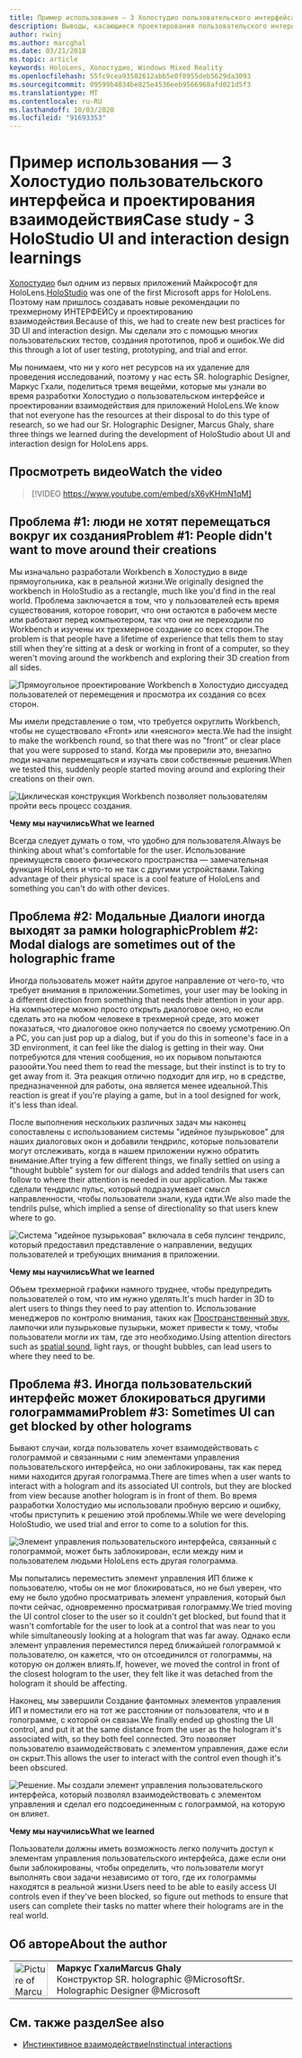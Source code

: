 ```yaml
---
title: Пример использования — 3 Холостудио пользовательского интерфейса и проектирования взаимодействия
description: Выводы, касающиеся проектирования пользовательского интерфейса и взаимодействия в HoloStudio
author: rwinj
ms.author: marcghal
ms.date: 03/21/2018
ms.topic: article
keywords: HoloLens, Холостудио, Windows Mixed Reality
ms.openlocfilehash: 55fc9cea93582612abb5e0f8955deb5629da3093
ms.sourcegitcommit: 09599b4034be825e4536eeb9566968afd021d5f3
ms.translationtype: MT
ms.contentlocale: ru-RU
ms.lasthandoff: 10/03/2020
ms.locfileid: "91693353"
---
```

# <a name="case-study---3-holostudio-ui-and-interaction-design-learnings"></a><span data-ttu-id="9b7a3-104">Пример использования — 3 Холостудио пользовательского интерфейса и проектирования взаимодействия</span><span class="sxs-lookup"><span data-stu-id="9b7a3-104">Case study - 3 HoloStudio UI and interaction design learnings</span></span>

<span data-ttu-id="9b7a3-105">[Холостудио](https://www.youtube.com/watch?v=BRIJG0x_We8) был одним из первых приложений Майкрософт для HoloLens.</span><span class="sxs-lookup"><span data-stu-id="9b7a3-105">[HoloStudio](https://www.youtube.com/watch?v=BRIJG0x_We8) was one of the first Microsoft apps for HoloLens.</span></span> <span data-ttu-id="9b7a3-106">Поэтому нам пришлось создавать новые рекомендации по трехмерному ИНТЕРФЕЙСу и проектированию взаимодействия.</span><span class="sxs-lookup"><span data-stu-id="9b7a3-106">Because of this, we had to create new best practices for 3D UI and interaction design.</span></span> <span data-ttu-id="9b7a3-107">Мы сделали это с помощью многих пользовательских тестов, создания прототипов, проб и ошибок.</span><span class="sxs-lookup"><span data-stu-id="9b7a3-107">We did this through a lot of user testing, prototyping, and trial and error.</span></span>

<span data-ttu-id="9b7a3-108">Мы понимаем, что ни у кого нет ресурсов на их удаление для проведения исследований, поэтому у нас есть SR. holographic Designer, Маркус Гхали, поделиться тремя вещейми, которые мы узнали во время разработки Холостудио о пользовательском интерфейсе и проектировании взаимодействия для приложений HoloLens.</span><span class="sxs-lookup"><span data-stu-id="9b7a3-108">We know that not everyone has the resources at their disposal to do this type of research, so we had our Sr. Holographic Designer, Marcus Ghaly, share three things we learned during the development of HoloStudio about UI and interaction design for HoloLens apps.</span></span>

## <a name="watch-the-video"></a><span data-ttu-id="9b7a3-109">Просмотреть видео</span><span class="sxs-lookup"><span data-stu-id="9b7a3-109">Watch the video</span></span>

>[!VIDEO https://www.youtube.com/embed/sX6yKHmN1qM]

## <a name="problem-1-people-didnt-want-to-move-around-their-creations"></a><span data-ttu-id="9b7a3-110">Проблема #1: люди не хотят перемещаться вокруг их создания</span><span class="sxs-lookup"><span data-stu-id="9b7a3-110">Problem #1: People didn't want to move around their creations</span></span>

<span data-ttu-id="9b7a3-111">Мы изначально разработали Workbench в Холостудио в виде прямоугольника, как в реальной жизни.</span><span class="sxs-lookup"><span data-stu-id="9b7a3-111">We originally designed the workbench in HoloStudio as a rectangle, much like you'd find in the real world.</span></span> <span data-ttu-id="9b7a3-112">Проблема заключается в том, что у пользователей есть время существования, которое говорит, что они остаются в рабочем месте или работают перед компьютером, так что они не переходили по Workbench и изучены их трехмерное создание со всех сторон.</span><span class="sxs-lookup"><span data-stu-id="9b7a3-112">The problem is that people have a lifetime of experience that tells them to stay still when they're sitting at a desk or working in front of a computer, so they weren't moving around the workbench and exploring their 3D creation from all sides.</span></span>

![Прямоугольное проектирование Workbench в Холостудио диссуадед пользователей от перемещения и просмотра их создания со всех сторон.](images/rectangular-workbench-500px.jpg)

<span data-ttu-id="9b7a3-114">Мы имели представление о том, что требуется округлить Workbench, чтобы не существовало «Front» или «неясного» места.</span><span class="sxs-lookup"><span data-stu-id="9b7a3-114">We had the insight to make the workbench round, so that there was no "front" or clear place that you were supposed to stand.</span></span> <span data-ttu-id="9b7a3-115">Когда мы проверили это, внезапно люди начали перемещаться и изучать свои собственные решения.</span><span class="sxs-lookup"><span data-stu-id="9b7a3-115">When we tested this, suddenly people started moving around and exploring their creations on their own.</span></span>

![Циклическая конструкция Workbench позволяет пользователям пройти весь процесс создания.](images/circular-workbench-500px.jpg)

<span data-ttu-id="9b7a3-117">**Чему мы научились**</span><span class="sxs-lookup"><span data-stu-id="9b7a3-117">**What we learned**</span></span>

<span data-ttu-id="9b7a3-118">Всегда следует думать о том, что удобно для пользователя.</span><span class="sxs-lookup"><span data-stu-id="9b7a3-118">Always be thinking about what's comfortable for the user.</span></span> <span data-ttu-id="9b7a3-119">Использование преимуществ своего физического пространства — замечательная функция HoloLens и что-то не так с другими устройствами.</span><span class="sxs-lookup"><span data-stu-id="9b7a3-119">Taking advantage of their physical space is a cool feature of HoloLens and something you can't do with other devices.</span></span>

## <a name="problem-2-modal-dialogs-are-sometimes-out-of-the-holographic-frame"></a><span data-ttu-id="9b7a3-120">Проблема #2: Модальные Диалоги иногда выходят за рамки holographic</span><span class="sxs-lookup"><span data-stu-id="9b7a3-120">Problem #2: Modal dialogs are sometimes out of the holographic frame</span></span>

<span data-ttu-id="9b7a3-121">Иногда пользователь может найти другое направление от чего-то, что требует внимания в приложении.</span><span class="sxs-lookup"><span data-stu-id="9b7a3-121">Sometimes, your user may be looking in a different direction from something that needs their attention in your app.</span></span> <span data-ttu-id="9b7a3-122">На компьютере можно просто открыть диалоговое окно, но если сделать это на любом человеке в трехмерной среде, это может показаться, что диалоговое окно получается по своему усмотрению.</span><span class="sxs-lookup"><span data-stu-id="9b7a3-122">On a PC, you can just pop up a dialog, but if you do this in someone's face in a 3D environment, it can feel like the dialog is getting in their way.</span></span> <span data-ttu-id="9b7a3-123">Они потребуются для чтения сообщения, но их порывом попытаются разоойти.</span><span class="sxs-lookup"><span data-stu-id="9b7a3-123">You need them to read the message, but their instinct is to try to get away from it.</span></span> <span data-ttu-id="9b7a3-124">Эта реакция отлично подходит для игр, но в средстве, предназначенной для работы, она является менее идеальной.</span><span class="sxs-lookup"><span data-stu-id="9b7a3-124">This reaction is great if you're playing a game, but in a tool designed for work, it's less than ideal.</span></span>

<span data-ttu-id="9b7a3-125">После выполнения нескольких различных задач мы наконец сопоставлены с использованием системы "идейное пузырьковое" для наших диалоговых окон и добавили тендрилс, которые пользователи могут отслеживать, когда в нашем приложении нужно обратить внимание.</span><span class="sxs-lookup"><span data-stu-id="9b7a3-125">After trying a few different things, we finally settled on using a "thought bubble" system for our dialogs and added tendrils that users can follow to where their attention is needed in our application.</span></span> <span data-ttu-id="9b7a3-126">Мы также сделали тендрилс пульс, который подразумевает смысл направленности, чтобы пользователи знали, куда идти.</span><span class="sxs-lookup"><span data-stu-id="9b7a3-126">We also made the tendrils pulse, which implied a sense of directionality so that users knew where to go.</span></span>

![Система "идейное пузырьковая" включала в себя пулсинг тендрилс, который предоставил представление о направлении, ведущих пользователей и требующих внимания в приложении.](images/thought-bubble-500px.jpg)

<span data-ttu-id="9b7a3-128">**Чему мы научились**</span><span class="sxs-lookup"><span data-stu-id="9b7a3-128">**What we learned**</span></span>

<span data-ttu-id="9b7a3-129">Объем трехмерной графики намного труднее, чтобы предупредить пользователей о том, что им нужно уделять.</span><span class="sxs-lookup"><span data-stu-id="9b7a3-129">It's much harder in 3D to alert users to things they need to pay attention to.</span></span> <span data-ttu-id="9b7a3-130">Использование менеджеров по контролю внимания, таких как [Пространственный звук](../design/spatial-sound.md), лампочки или пузырьковые пузырьки, может привести к тому, чтобы пользователи могли их там, где это необходимо.</span><span class="sxs-lookup"><span data-stu-id="9b7a3-130">Using attention directors such as [spatial sound](../design/spatial-sound.md), light rays, or thought bubbles, can lead users to where they need to be.</span></span>

## <a name="problem-3-sometimes-ui-can-get-blocked-by-other-holograms"></a><span data-ttu-id="9b7a3-131">Проблема #3. Иногда пользовательский интерфейс может блокироваться другими голограммами</span><span class="sxs-lookup"><span data-stu-id="9b7a3-131">Problem #3: Sometimes UI can get blocked by other holograms</span></span>

<span data-ttu-id="9b7a3-132">Бывают случаи, когда пользователь хочет взаимодействовать с голограммой и связанными с ним элементами управления пользовательского интерфейса, но они заблокированы, так как перед ними находится другая голограмма.</span><span class="sxs-lookup"><span data-stu-id="9b7a3-132">There are times when a user wants to interact with a hologram and its associated UI controls, but they are blocked from view because another hologram is in front of them.</span></span> <span data-ttu-id="9b7a3-133">Во время разработки Холостудио мы использовали пробную версию и ошибку, чтобы приступить к решению этой проблемы.</span><span class="sxs-lookup"><span data-stu-id="9b7a3-133">While we were developing HoloStudio, we used trial and error to come to a solution for this.</span></span>

![Элемент управления пользовательского интерфейса, связанный с голограммой, может быть заблокирован, если между ним и пользователем людьми HoloLens есть другая голограмма.](images/ui-blocked-500px.jpg)

<span data-ttu-id="9b7a3-135">Мы попытались переместить элемент управления ИП ближе к пользователю, чтобы он не мог блокироваться, но не был уверен, что ему не было удобно просматривать элемент управления, который был почти сейчас, одновременно просматривая голограмму.</span><span class="sxs-lookup"><span data-stu-id="9b7a3-135">We tried moving the UI control closer to the user so it couldn't get blocked, but found that it wasn't comfortable for the user to look at a control that was near to you while simultaneously looking at a hologram that was far away.</span></span> <span data-ttu-id="9b7a3-136">Однако если элемент управления переместился перед ближайшей голограммой к пользователю, он кажется, что он отсоединился от голограммы, на которую он должен влиять.</span><span class="sxs-lookup"><span data-stu-id="9b7a3-136">If, however, we moved the control in front of the closest hologram to the user, they felt like it was detached from the hologram it should be affecting.</span></span>

<span data-ttu-id="9b7a3-137">Наконец, мы завершили Создание фантомных элементов управления ИП и поместили его на тот же расстоянии от пользователя, что и в голограмме, с которой он связан.</span><span class="sxs-lookup"><span data-stu-id="9b7a3-137">We finally ended up ghosting the UI control, and put it at the same distance from the user as the hologram it's associated with, so they both feel connected.</span></span> <span data-ttu-id="9b7a3-138">Это позволяет пользователю взаимодействовать с элементом управления, даже если он скрыт.</span><span class="sxs-lookup"><span data-stu-id="9b7a3-138">This allows the user to interact with the control even though it's been obscured.</span></span>

![Решение. Мы создали элемент управления пользовательского интерфейса, который позволял взаимодействовать с элементом управления и сделал его подсоединенным с голограммой, на которую он влияет.](images/ghosting-ui-500px.jpg)

<span data-ttu-id="9b7a3-140">**Чему мы научились**</span><span class="sxs-lookup"><span data-stu-id="9b7a3-140">**What we learned**</span></span>

<span data-ttu-id="9b7a3-141">Пользователи должны иметь возможность легко получить доступ к элементам управления пользовательского интерфейса, даже если они были заблокированы, чтобы определить, что пользователи могут выполнять свои задачи независимо от того, где их голограммы находятся в реальной жизни.</span><span class="sxs-lookup"><span data-stu-id="9b7a3-141">Users need to be able to easily access UI controls even if they've been blocked, so figure out methods to ensure that users can complete their tasks no matter where their holograms are in the real world.</span></span>

## <a name="about-the-author"></a><span data-ttu-id="9b7a3-142">Об авторе</span><span class="sxs-lookup"><span data-stu-id="9b7a3-142">About the author</span></span>

<table style="border-collapse:collapse">
<tr>
<td style="border-style: none" width="60"><img alt="Picture of Marcus Ghaly" width="60" height="60" src="images/marcus-ghaly-200px.jpg"></td>
<td style="border-style: none"><span data-ttu-id="9b7a3-143"><b>Маркус Гхали</b></span><span class="sxs-lookup"><span data-stu-id="9b7a3-143"><b>Marcus Ghaly</b></span></span><br><span data-ttu-id="9b7a3-144">Конструктор SR. holographic @Microsoft</span><span class="sxs-lookup"><span data-stu-id="9b7a3-144">Sr. Holographic Designer @Microsoft</span></span></td>
</tr>
</table>

## <a name="see-also"></a><span data-ttu-id="9b7a3-145">См. также раздел</span><span class="sxs-lookup"><span data-stu-id="9b7a3-145">See also</span></span>
* [<span data-ttu-id="9b7a3-146">Инстинктивное взаимодействие</span><span class="sxs-lookup"><span data-stu-id="9b7a3-146">Instinctual interactions</span></span>](../design/interaction-fundamentals.md)
